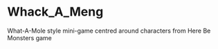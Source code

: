 Whack_A_Meng
============

What-A-Mole style mini-game centred around characters from Here Be Monsters game
